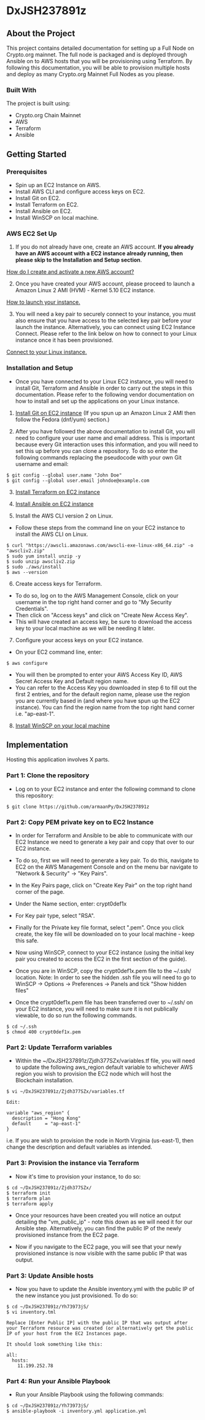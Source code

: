 # DxJSH237891z


## About the Project

This project contains detailed documentation for setting up a Full Node on Crypto.org mainnet. The full node is packaged and is deployed through Ansible on to AWS hosts that you will be provisioning using Terraform. By following this documentation, you will be able to provision multiple hosts and deploy as many Crypto.org Mainnet Full Nodes as you please.


### Built With

The project is built using:
* Crypto.org Chain Mainnet
* AWS
* Terraform
* Ansible


## Getting Started

### Prerequisites
* Spin up an EC2 Instance on AWS.
* Install AWS CLI and configure access keys on EC2.
* Install Git on EC2.
* Install Terraform on EC2.
* Install Ansible on EC2.
* Install WinSCP on local machine.

### AWS EC2 Set Up

1. If you do not already have one, create an AWS account. <b>If you already have an AWS account with a EC2 instance already running, then please skip to the Installation and Setup section</b>.

[How do I create and activate a new AWS account?](https://aws.amazon.com/premiumsupport/knowledge-center/create-and-activate-aws-account/) 

2. Once you have created your AWS account, please proceed to launch a Amazon Linux 2 AMI (HVM) - Kernel 5.10 EC2 instance.

[How to launch your instance.](https://docs.aws.amazon.com/AWSEC2/latest/UserGuide/LaunchingAndUsingInstances.html) 

3. You will need a key pair to securely connect to your instance, you must also ensure that you have access to the selected key pair before your launch the instance. Alternatively, you can connect using EC2 Instance Connect. Please refer to the link below on how to connect to your Linux instance once it has been provisioned.

[Connect to your Linux instance.](https://docs.aws.amazon.com/AWSEC2/latest/UserGuide/AccessingInstances.html) 


### Installation and Setup

* Once you have connected to your Linux EC2 instance, you will need to install Git, Terraform and Ansible in order to carry out the steps in this documentation. Please refer to the following vendor documentation on how to install and set up the applications on your Linux instance. 

1. [Install Git on EC2 instance](https://www.atlassian.com/git/tutorials/install-git#linux) (If you spun up an Amazon Linux 2 AMI then follow the Fedora (dnf/yum) section.)

2. After you have followed the above documentation to install Git, you will need to configure your user name and email address. This is important because every Git interaction uses this information, and you will need to set this up before you can clone a repository. To do so enter the following commands replacing the pseudocode with your own Git username and email:

```
$ git config --global user.name "John Doe"
$ git config --global user.email johndoe@example.com
```


3. [Install Terraform on EC2 instance](https://www.terraform.io/downloads.html)

4. [Install Ansible on EC2 instance](https://docs.ansible.com/ansible/latest/installation_guide/intro_installation.html)

5. Install the AWS CLI version 2 on Linux. 
- Follow these steps from the command line on your EC2 instance to install the AWS CLI on Linux.

```
$ curl "https://awscli.amazonaws.com/awscli-exe-linux-x86_64.zip" -o "awscliv2.zip" 
$ sudo yum install unzip -y
$ sudo unzip awscliv2.zip
$ sudo ./aws/install
$ aws --version
```

6. Create access keys for Terraform.
- To do so, log on to the AWS Management Console, click on your username in the top right hand corner and go to "My Security Credentials".
- Then click on "Access keys" and click on "Create New Access Key".
- This will have created an access key, be sure to download the access key to your local machine as we will be needing it later.

7. Configure your access keys on your EC2 instance.
- On your EC2 command line, enter:

```
$ aws configure 
```

- You will then be prompted to enter your AWS Access Key ID, AWS Secret Access Key and Default region name.
- You can refer to the Access Key you downloaded in step 6 to fill out the first 2 entries, and for the default region name, please use the region you are currently based in (and where you have spun up the EC2 instance). You can find the region name from the top right hand corner i.e. "ap-east-1".

8. [Install WinSCP on your local machine](https://winscp.net/eng/download.php)


## Implementation

Hosting this application involves X parts.

### Part 1: Clone the repository

* Log on to your EC2 instance and enter the following command to clone this repository:

```
$ git clone https://github.com/armaanPy/DxJSH237891z
```

### Part 2: Copy PEM private key on to EC2 Instance

* In order for Terraform and Ansible to be able to communicate with our EC2 Instance we need to generate a key pair and copy that over to our EC2 instance.
 
* To do so, first we will need to generate a key pair. To do this, navigate to EC2 on the AWS Management Console and on the menu bar navigate to "Network & Security" -> "Key Pairs".

* In the Key Pairs page, click on "Create Key Pair" on the top right hand corner of the page.

* Under the Name section, enter: crypt0def1x

* For Key pair type, select "RSA".

* Finally for the Private key file format, select ".pem". Once you click create, the key file will be downloaded on to your local machine - keep this safe.

* Now using WinSCP, connect to your EC2 instance (using the initial key pair you created to access the EC2 in the first section of the guide).

* Once you are in WinSCP, copy the crypt0def1x.pem file to the ~/.ssh/ location. Note: In order to see the hidden .ssh file you will need to go to WinSCP -> Options -> Preferences -> Panels and tick "Show hidden files"

* Once the crypt0def1x.pem file has been transferred over to ~/.ssh/ on your EC2 instance, you will need to make sure it is not publically viewable, to do so run the following commands.

```
$ cd ~/.ssh
$ chmod 400 crypt0def1x.pem
```


### Part 2: Update Terraform variables

* Within the ~/DxJSH237891z/Zjdh377SZx/variables.tf file, you will need to update the following aws_region default variable to whichever AWS region you wish to provision the EC2 node which will host the Blockchain installation.

```
$ vi ~/DxJSH237891z/Zjdh377SZx/variables.tf

Edit:

variable "aws_region" {
  description = "Hong Kong"
  default     = "ap-east-1"
}
```

i.e. If you are wish to provision the node in North Virginia (us-east-1), then change the description and default variables as intended.


### Part 3: Provision the instance via Terraform

* Now it's time to provision your instance, to do so:

```
$ cd ~/DxJSH237891z/Zjdh377SZx/
$ terraform init
$ terraform plan
$ terraform apply
```

* Once your resources have been created you will notice an output detailing the "vm_public_ip" - note this down as we will need it for our Ansible step. Alternatively, you can find the public IP of the newly provisioned instance from the EC2 page.

* Now if you navigate to the EC2 page, you will see that your newly provisioned instance is now visible with the same public IP that was output.


### Part 3: Update Ansible hosts

* Now you have to update the Ansible inventory.yml with the public IP of the new instance you just provisioned. To do so:

```
$ cd ~/DxJSH237891z/Yh73973jS/
$ vi inventory.tml

Replace [Enter Public IP] with the public IP that was output after your Terraform resource was created (or alternatively get the public IP of your host from the EC2 Instances page.

It should look something like this:

all:
  hosts:
    11.199.252.78
```

### Part 4: Run your Ansible Playbook

* Run your Ansible Playbook using the following commands:

```
$ cd ~/DxJSH237891z/Yh73973jS/
$ ansible-playbook -i inventory.yml application.yml
```
